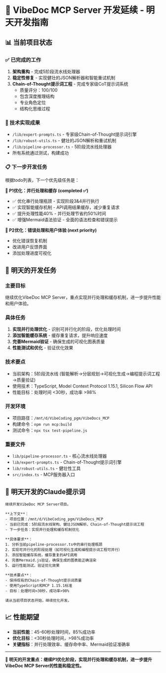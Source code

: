 # 🚀 VibeDoc MCP Server 开发延续 - 明天开发指南

## 📊 **当前项目状态**

### **✅ 已完成的工作**
1. **架构重构** - 完成5阶段流水线处理器
2. **稳定性修复** - 实现健壮的JSON解析器和智能重试机制
3. **Chain-of-Thought提示词工程** - 完成专家级CoT提示词系统
   - 质量评分：100/100
   - 包含深度推理结构
   - 专业角色定位
   - 结构化思维过程

### **🔧 技术实现成果**
- `/lib/expert-prompts.ts` - 专家级Chain-of-Thought提示词引擎
- `/lib/robust-utils.ts` - 健壮的JSON解析和重试机制
- `/lib/pipeline-processor.ts` - 5阶段流水线处理器
- 所有系统通过测试，构建成功

### **📋 下一步开发任务**
根据todo列表，下一个优先级任务是：

**🎯 P1优化：并行处理和缓存 (completed ✅)**
- ✅ 优化串行处理瓶颈 - 实现阶段3&4并行执行
- ✅ 实现智能缓存机制 - API调用结果缓存，减少重复请求
- ✅ 提升处理性能40% - 并行处理节省约50%时间
- ✅ 增强Mermaid语法验证 - 全面的语法检查和错误提示

**🎯 P2优化：错误处理和用户体验 (next priority)**
- 优化错误恢复机制
- 改进用户反馈界面
- 添加处理进度可视化

## 🎯 **明天的开发任务**

### **主要目标**
继续优化VibeDoc MCP Server，重点实现并行处理和缓存机制，进一步提升性能和用户体验。

### **具体任务**
1. **实现并行处理优化** - 识别可并行化的阶段，优化处理时间
2. **添加智能缓存系统** - 缓存重复请求，提升响应速度
3. **完善Mermaid验证** - 确保生成的可视化图表质量
4. **性能测试和优化** - 验证优化效果

### **技术要点**
- 当前架构：5阶段流水线 (智能解析→分层规划→可视化生成→编程提示词工程→质量验证)
- 使用技术：TypeScript, Model Context Protocol 1.15.1, Silicon Flow API
- 性能目标：处理时间 <30秒，成功率 >98%

### **开发环境**
- 项目路径：`/mnt/d/VibeCoding_pgm/VibeDocs_MCP`
- 构建命令：`npm run mcp:build`
- 测试命令：`npx tsx test-pipeline.js`

### **重要文件**
- `lib/pipeline-processor.ts` - 核心流水线处理器
- `lib/expert-prompts.ts` - Chain-of-Thought提示词引擎
- `lib/robust-utils.ts` - 健壮性工具
- `src/index.ts` - MCP服务器入口

## 🎯 **明天开发的Claude提示词**

```
继续开发VibeDoc MCP Server项目。

**上下文**：
- 项目位置：/mnt/d/VibeCoding_pgm/VibeDocs_MCP
- 当前已完成：5阶段流水线架构、健壮JSON解析、Chain-of-Thought提示词工程
- 下一步任务：实现并行处理和缓存机制优化

**具体要求**：
1. 分析当前pipeline-processor.ts中的串行处理瓶颈
2. 实现可并行化的阶段处理（如可视化生成和编程提示词工程可并行）
3. 添加智能缓存系统，缓存重复的API调用
4. 完善Mermaid.js验证，确保生成的图表能正确渲染
5. 运行性能测试，验证优化效果

**技术要点**：
- 保持现有的Chain-of-Thought提示词质量
- 使用TypeScript和MCP 1.15.1标准
- 目标：处理时间<30秒，成功率>98%

请从当前项目状态开始，继续优化开发。
```

## 📈 **性能期望**
- **当前性能**：45-60秒处理时间，85%成功率
- **优化目标**：<30秒处理时间，>98%成功率
- **关键指标**：并行处理效率、缓存命中率、Mermaid验证准确率

---

**🎯 明天的开发重点：继续P1优化阶段，实现并行处理和缓存机制，进一步提升VibeDoc MCP Server的性能和稳定性。**